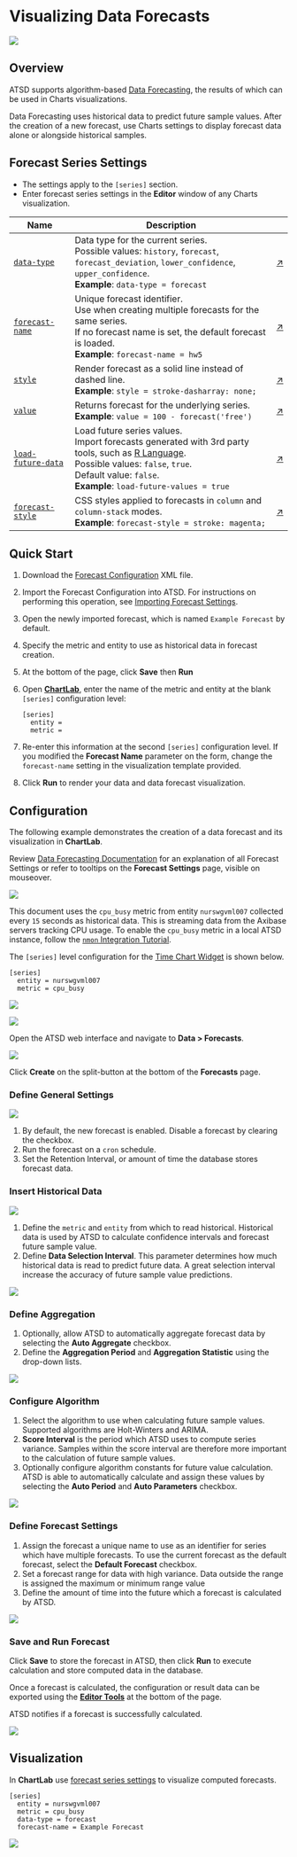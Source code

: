 # Visualizing Data Forecasts

![](./images/charts-forecast.png)

## Overview

ATSD supports algorithm-based [Data Forecasting](https://axibase.com/docs/atsd/forecasting/), the results of which can be used in Charts visualizations.

Data Forecasting uses historical data to predict future sample values. After the creation of a new forecast, use Charts settings to display forecast data alone or alongside historical samples.

## Forecast Series Settings

* The settings apply to the `[series]` section.
* Enter forecast series settings in the **Editor** window of any Charts visualization.

Name | Description | &nbsp;
--|--|--
<a name="data-type"></a>[`data-type`](#data-type)|Data type for the current series.<br>Possible values: `history`, `forecast`, `forecast_deviation`, `lower_confidence`, `upper_confidence`.<br>**Example**: `data-type = forecast`|[↗](https://apps.axibase.com/chartlab/cb49fd2f)|
<a name="forecast-name"></a>[`forecast-name`](#forecast-name)|Unique forecast identifier.<br>Use when creating multiple forecasts for the same series.<br>If no forecast name is set, the default forecast is loaded.<br>**Example**: `forecast-name = hw5`|[↗](https://apps.axibase.com/chartlab/8ec8d153)|
<a name="style"></a>[`style`](#style)|Render forecast as a solid line instead of dashed line.<br>**Example**: `style = stroke-dasharray: none;`|[↗](https://apps.axibase.com/chartlab/73f57d65)|
<a name="value"></a>[`value`](#value)|Returns forecast for the underlying series.<br>**Example**: `value = 100 - forecast('free')`|[↗](https://apps.axibase.com/chartlab/b6a0aa28)|
<a name="load-future-data"></a>[`load-future-data`](#load-future-data)|Load future series values.<br>Import forecasts generated with 3rd party tools, such as [R Language](https://github.com/axibase/atsd-api-r/blob/master/README.md#atsd-r-package).<br>Possible values: `false`, `true`.<br>Default value: `false`. <br>**Example**: `load-future-values = true`|[↗](https://apps.axibase.com/chartlab/268cc442)|
<a name="forecast-style"></a>[`forecast-style`](#forecast-style)|CSS styles applied to forecasts in `column` and `column-stack` modes.<br>**Example**: `forecast-style = stroke: magenta;`|[↗](https://apps.axibase.com/chartlab/35aa293f)|

## Quick Start

1. Download the [Forecast Configuration](./resources/forecast-tutorial.xml) XML file.
1. Import the Forecast Configuration into ATSD. For instructions on performing this operation, see [Importing Forecast Settings](https://axibase.com/use-cases/tutorials/shared/import-forecast.html).
1. Open the newly imported forecast, which is named `Example Forecast` by default.
1. Specify the metric and entity to use as historical data in forecast creation.
1. At the bottom of the page, click **Save** then **Run**
1. Open [**ChartLab**](https://apps.axibase.com/chartlab/b3b920d9), enter the name of the metric and entity at the blank `[series]` configuration level:

    ```ls
    [series]
      entity =
      metric =
    ```
1. Re-enter this information at the second `[series]` configuration level. If you modified the **Forecast Name** parameter on the form, change the `forecast-name` setting in the visualization template provided.
1. Click **Run** to render your data and data forecast visualization.

## Configuration

The following example demonstrates the creation of a data forecast and its visualization in **ChartLab**.

Review [Data Forecasting Documentation](https://axibase.com/docs/atsd/forecasting/#general-settings) for
an explanation of all Forecast Settings or refer to tooltips on the **Forecast Settings** page, visible on mouseover.

![](./images/tooltip.png)

This document uses the `cpu_busy` metric from entity `nurswgvml007` collected every `15` seconds as historical data. This is streaming data from the Axibase servers tracking CPU usage. To enable the `cpu_busy` metric in a local ATSD instance, follow the [`nmon` Integration Tutorial](https://axibase.com/docs/atsd/integration/nmon/).

The `[series]` level configuration for the [Time Chart Widget](../widgets/time-chart/README.md) is shown below.

```ls
[series]
  entity = nurswgvml007
  metric = cpu_busy
```

![](./images/forecasting-3.png)

[![](../images/button.png)](https://apps.axibase.com/chartlab/9f17e65a)

Open the ATSD web interface and navigate to **Data > Forecasts**.

![](./images/data-forecasts-menu-1.png)

Click **Create** on the split-button at the bottom of the **Forecasts** page.

### Define General Settings

![](./images/general-settings-2.png)

1. By default, the new forecast is enabled. Disable a forecast by clearing the checkbox.
1. Run the forecast on a `cron` schedule.
1. Set the Retention Interval, or amount of time the database stores forecast data.

### Insert Historical Data

![](./images/historical-data.png)

1. Define the `metric` and `entity` from which to read historical. Historical data is used by ATSD to calculate confidence intervals and forecast future sample value.
1. Define **Data Selection Interval**. This parameter determines how much historical data is read to predict future data. A great selection interval increase the accuracy of future sample value predictions.

![](./images/selection-interval.png)

### Define Aggregation

1. Optionally, allow ATSD to automatically aggregate forecast data by selecting the **Auto Aggregate** checkbox.
1. Define the **Aggregation Period** and **Aggregation Statistic** using the drop-down lists.

![](./images/define-aggregation.png)

### Configure Algorithm

1. Select the algorithm to use when calculating future sample values. Supported algorithms are Holt-Winters and ARIMA.
1. **Score Interval** is the period which ATSD uses to compute series variance. Samples within the score interval are therefore more important to the calculation of future sample values.
1. Optionally configure algorithm constants for future value calculation. ATSD is able to automatically calculate and assign these values by selecting the **Auto Period** and **Auto Parameters** checkbox.

![](./images/configure-algorithm.png)

### Define Forecast Settings

1. Assign the forecast a unique name to use as an identifier for series which have multiple forecasts. To use the current forecast as the default forecast, select the **Default Forecast** checkbox.
1. Set a forecast range for data with high variance. Data outside the range is assigned the maximum or minimum range value
1. Define the amount of time into the future which a forecast is calculated by ATSD.

![](./images/forecast-settings-final.png)

### Save and Run Forecast

Click **Save** to store the forecast in ATSD, then click **Run** to execute calculation and store computed data in the database.

Once a forecast is calculated, the configuration or result data can be exported using the [**Editor Tools**](https://axibase.com/docs/atsd/forecasting/#editor-tools) at the bottom of the page.

ATSD notifies if a forecast is successfully calculated.

![](./images/forecast-stored.png)

## Visualization

In **ChartLab** use [forecast series settings](#forecast-series-settings) to visualize computed forecasts.

```ls
[series]
  entity = nurswgvml007
  metric = cpu_busy
  data-type = forecast
  forecast-name = Example Forecast
```

![](./images/forecasting-2.png)
